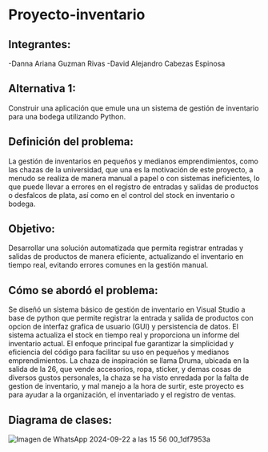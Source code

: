 # Proyecto-inventario
## Integrantes:
-Danna Ariana Guzman Rivas
-David Alejandro Cabezas Espinosa

## Alternativa 1:
Construir una aplicación que emule una un sistema de gestión de inventario para una bodega utilizando Python.

## Definición del problema:
La gestión de inventarios en pequeños y medianos emprendimientos, como las chazas de la universidad, que una es la motivación de este proyecto, a menudo se realiza de manera manual a papel o con sistemas ineficientes, lo que puede llevar a errores en el registro de entradas y salidas de productos o desfalcos de plata, así como en el control del stock en inventario o bodega.

  ## Objetivo: 
  Desarrollar una solución automatizada que permita registrar entradas y salidas de productos de manera eficiente, actualizando el inventario en tiempo real, evitando     errores comunes en la gestión manual.

## Cómo se abordó el problema: 
Se diseñó un sistema básico de gestión de inventario en Visual Studio a base de python que permite registrar la entrada y salida de productos con opcion de interfaz grafica de usuario (GUI) y persistencia de datos. El sistema actualiza el stock en tiempo real y proporciona un informe del inventario actual. El enfoque principal fue garantizar la simplicidad y eficiencia del código para facilitar su uso en pequeños y medianos emprendimientos. La chaza de inspiración se llama Druma, ubicada en la salida de la 26, que vende accesorios, ropa, sticker, y demas cosas de diversos gustos personales, la chaza se ha visto enredada por la falta de gestion de inventario, y mal manejo a la hora de surtir, este proyecto es para ayudar a la organización, el inventariado y el registro de ventas.


## Diagrama de clases:
![Imagen de WhatsApp 2024-09-22 a las 15 56 00_1df7953a](https://github.com/user-attachments/assets/32c32b75-1672-401d-95ba-93a64c170bc9)
